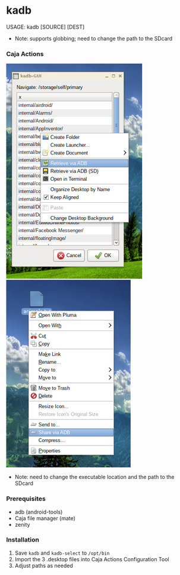 # kadb

USAGE: kadb [SOURCE] [DEST]
- Note: supports globbing; need to change the path to the SDcard

### Caja Actions ###
![Retrieve file](screenshot-kadb-retrieve.png)
![Share file](screenshot-kadb-share.png)

- Note: need to change the executable location and the path to the SDcard

### Prerequisites
* adb (android-tools)
* Caja file manager (mate)
* zenity

### Installation
1. Save `kadb` and `kadb-select` to `/opt/bin`
2. Import the 3 .desktop files into Caja Actions Configuration Tool
3. Adjust paths as needed
